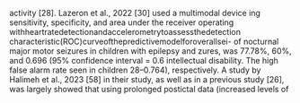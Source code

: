 activity [28]. Lazeron et al., 2022 [30] used a multimodal device ing sensitivity, specificity, and area under the receiver operating
withheartratedetectionandaccelerometrytoassessthedetection characteristic(ROC)curveofthepredictivemodelforoverallsei-
of nocturnal major motor seizures in children with epilepsy and zures, was 77.78%, 60%, and 0.696 (95% confidence interval = 0.6
intellectual disability. The high false alarm rate seen in children 28–0.764), respectively. A study by Halimeh et al., 2023 [58]
in their study, as well as in a previous study [26], was largely showed that using prolonged postictal data (increased levels of